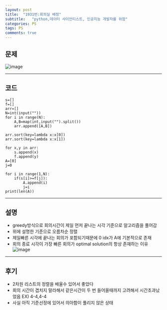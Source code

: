 ```yaml
---
layout: post
title:  "1931번:회의실 배정"
subtitle:   "python,데이터 사이언티스트, 인공지능 개발자를 위함"
categories: PS
tags: PS
comments: true
---
```

## 문제
![image](https://user-images.githubusercontent.com/70193130/185350800-ca45bccd-a726-4e21-ae0b-1cfe7362cc6d.png)

---

## 코드 

~~~
s=[]
f=[]
arr=[]
N=int(input(""))
for i in range(N):
    A,B=map(int,input("").split())
    arr.append([A,B])

arr.sort(key=lambda x:x[0])
arr.sort(key=lambda x:x[1])

for x,y in arr:
    s.append(x)
    f.append(y)
A=[0]
j=0

for i in range(1,N):
    if(s[i]>=f[j]):
        A.append(i)
        j=i
print(len(A))
~~~

---
## 설명
+ greedy방식으로 회의시간이 제일 먼저 끝나는 시각 기준으로 알고리즘을 풀어감
+ 위에 설명한 기준으로 오름차순 정렬
+ 제일빠른 시각에 끝나는 회의가 포함되기때문에 0 idx가 A에 기본적으로 존재
+ 회의 종료 시각이 가장 빠른 회의가 optimal solution의 항상 존재하는 이유
![image](https://user-images.githubusercontent.com/70193130/185354290-51e73b43-aa8b-41e8-bdc3-3ab3b9b7996f.png)

---
## 후기 

+ 2차원 리스트의 정렬을 배울수 있어서 좋았다
+ 회의 시간이 겹치지 말라해서 같은시간이 두 번 들어올때까지 고려해서 시간초과났었음 EX) 4-4,4-4
+ 사실 아직 기준선정에 있어서 의아함이 풀리지 않은 상태